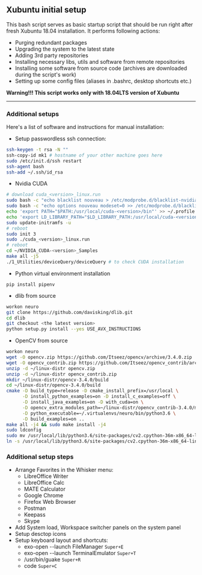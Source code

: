 ## Xubuntu initial setup

  This bash script serves as basic startup script that should be run right after fresh Xubuntu 18.04 installation. It performs following actions:
 - Purging redundant packages
 - Upgrading the system to the latest state
 - Adding 3rd party repositories 
 - Installing necessary libs, utils and software from remote repositories
 - Installing some software from source code (archives are downloaded during the script's work)
 - Setting up some config files (aliases in .bashrc, desktop shortcuts etc.)

**Warning!!! This script works only with 18.04LTS version of Xubuntu**

****

### Additional setups
  Here's a list of software and instructions for manual installation:

- Setup passwordless ssh connection:

```bash
ssh-keygen -t rsa -N ""
ssh-copy-id mk1 # hostname of your other machine goes here
sudo /etc/init.d/ssh restart
ssh-agent bash
ssh-add ~/.ssh/id_rsa
```
- Nvidia CUDA

```bash
# download cuda_<version>_linux.run
sudo bash -c "echo blacklist nouveau > /etc/modprobe.d/blacklist-nvidia-nouveau.conf"
sudo bash -c "echo options nouveau modeset=0 >> /etc/modprobe.d/blacklist-nvidia-nouveau.conf"
echo 'export PATH="$PATH:/usr/local/cuda-<version>/bin"' >> ~/.profile
echo 'export LD_LIBRARY_PATH="$LD_LIBRARY_PATH:/usr/local/cuda-<version>/lib64"' >> ~/.profile
sudo update-initramfs -u
# reboot
sudo init 3
sudo ./cuda_<version>_linux.run
# reboot
cd ~/NVIDIA_CUDA-<version>_Samples
make all -j5
./1_Utilities/deviceQuery/deviceQuery # to check CUDA installation
```

 - Python virtual environment installation
  
```
pip install pipenv
```

 - dlib from source

```bash
workon neuro
git clone https://github.com/davisking/dlib.git
cd dlib
git checkout <the latest version>
python setup.py install --yes USE_AVX_INSTRUCTIONS
```

 - OpenCV from source

```bash
workon neuro
wget -O opencv.zip https://github.com/Itseez/opencv/archive/3.4.0.zip
wget -O opencv_contrib.zip https://github.com/Itseez/opencv_contrib/archive/3.4.0.zip
unzip -d ~/linux-distr opencv.zip
unzip -d ~/linux-distr opencv_contrib.zip
mkdir ~/linux-distr/opencv-3.4.0/build
cd ~/linux-distr/opencv-3.4.0/build
cmake -D build_type=release -D cmake_install_prefix=/usr/local \
      -D install_python_examples=on -D install_c_examples=off \
      -D install_java_examples=on -D with_cuda=on \
      -D opencv_extra_modules_path=~/linux-distr/opencv_contrib-3.4.0/modules \
      -D python_executable=~/.virtualenvs/neuro/bin/python3.6 \
      -D build_examples=on ..
make all -j4 && sudo make install -j4
sudo ldconfig
sudo mv /usr/local/lib/python3.6/site-packages/cv2.cpython-36m-x86_64-linux-gnu.so /usr/local/lib/python3.6/site-packages/cv2.so
ln -s /usr/local/lib/python3.6/site-packages/cv2.cpython-36m-x86_64-linux-gnu.so ~/.virtualenvs/neuro/lib/python3.6/site-packages/cv2.so
```

### Additional setup steps
 - Arrange Favorites in the Whisker menu:
   - LibreOffice Writer
   - LibreOffice Calc
   - MATE Calculator
   - Google Chrome
   - Firefox Web Browser
   - Postman
   - Keepass
   - Skype
 - Add System load, Workspace switcher panels on the system panel
 - Setup desctop icons
 - Setup keyboard layout and shortcuts:
   - exo-open --launch FileManager `Super+E`
   - exo-open --launch TerminalEmulator `Super+T`
   - /usr/bin/guake `Super+R`
   - code `Super+C`
